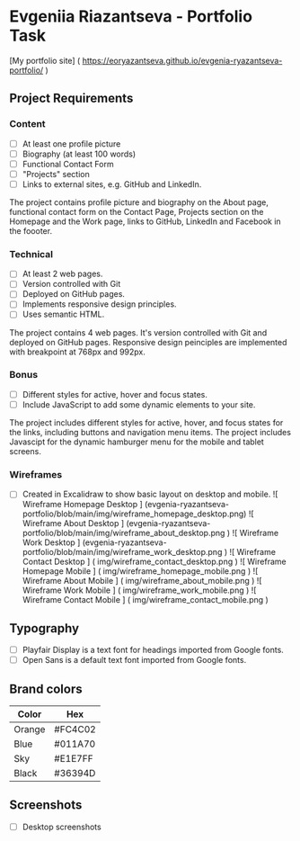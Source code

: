 # Evgeniia Riazantseva - Portfolio Task
[My portfolio site] ( https://eoryazantseva.github.io/evgenia-ryazantseva-portfolio/ )

## Project Requirements
### Content
- [ ] At least one profile picture
- [ ] Biography (at least 100 words)
- [ ] Functional Contact Form
- [ ] "Projects" section
- [ ] Links to external sites, e.g. GitHub and LinkedIn.

The project contains profile picture and biography on the About page, functional contact form on the Contact Page, Projects section on the Homepage and the Work page, links to GitHub, LinkedIn and Facebook in the foooter.

### Technical
- [ ] At least 2 web pages.
- [ ] Version controlled with Git
- [ ] Deployed on GitHub pages.
- [ ] Implements responsive design principles.
- [ ] Uses semantic HTML.

The project contains 4 web pages. It's version controlled with Git and deployed on GitHub pages. Responsive design peinciples are implemented with breakpoint at 768px and 992px.

### Bonus
- [ ] Different styles for active, hover and focus states.
- [ ] Include JavaScript to add some dynamic elements to your site.

The project includes different styles for active, hover, and focus states for the links, including buttons and navigation menu items. The project includes Javascipt for the dynamic hamburger menu for the mobile and tablet screens.

### Wireframes 
- [ ] Created in Excalidraw to show basic layout on desktop and mobile.
![ Wireframe Homepage Desktop ] (evgenia-ryazantseva-portfolio/blob/main/img/wireframe_homepage_desktop.png)
![ Wireframe About Desktop ] (evgenia-ryazantseva-portfolio/blob/main/img/wireframe_about_desktop.png )
![ Wireframe Work Desktop ] (evgenia-ryazantseva-portfolio/blob/main/img/wireframe_work_desktop.png )
![ Wireframe Contact Desktop ] ( img/wireframe_contact_desktop.png )
![ Wireframe Homepage Mobile ] ( img/wireframe_homepage_mobile.png )
![ Wireframe About Mobile ] ( img/wireframe_about_mobile.png )
![ Wireframe Work Mobile ] ( img/wireframe_work_mobile.png )
![ Wireframe Contact Mobile ] ( img/wireframe_contact_mobile.png )

## Typography
- [ ] Playfair Display is a text font for headings imported from Google fonts.
- [ ] Open Sans is a default text font imported from Google fonts.

## Brand colors

| Color             | Hex                                                                |
| ----------------- | --------- |
| Orange | #FC4C02 |
| Blue   | #011A70 |
| Sky    | #E1E7FF |
| Black  | #36394D |

## Screenshots
- [ ] Desktop screenshots